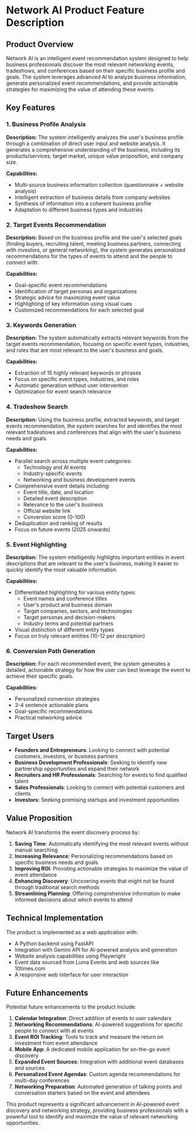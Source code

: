 # Network AI Product Feature Description

## Product Overview

Network AI is an intelligent event recommendation system designed to help business professionals discover the most relevant networking events, tradeshows, and conferences based on their specific business profile and goals. The system leverages advanced AI to analyze business information, generate personalized event recommendations, and provide actionable strategies for maximizing the value of attending these events.

## Key Features

### 1. Business Profile Analysis

**Description:**
The system intelligently analyzes the user's business profile through a combination of direct user input and website analysis. It generates a comprehensive understanding of the business, including its products/services, target market, unique value proposition, and company size.

**Capabilities:**
- Multi-source business information collection (questionnaire + website analysis)
- Intelligent extraction of business details from company websites
- Synthesis of information into a coherent business profile
- Adaptation to different business types and industries

### 2. Target Events Recommendation

**Description:**
Based on the business profile and the user's selected goals (finding buyers, recruiting talent, meeting business partners, connecting with investors, or general networking), the system generates personalized recommendations for the types of events to attend and the people to connect with.

**Capabilities:**
- Goal-specific event recommendations
- Identification of target personas and organizations
- Strategic advice for maximizing event value
- Highlighting of key information using visual cues
- Customized recommendations for each selected goal

### 3. Keywords Generation

**Description:**
The system automatically extracts relevant keywords from the target events recommendation, focusing on specific event types, industries, and roles that are most relevant to the user's business and goals.

**Capabilities:**
- Extraction of 15 highly relevant keywords or phrases
- Focus on specific event types, industries, and roles
- Automatic generation without user intervention
- Optimization for event search relevance

### 4. Tradeshow Search

**Description:**
Using the business profile, extracted keywords, and target events recommendation, the system searches for and identifies the most relevant tradeshows and conferences that align with the user's business needs and goals.

**Capabilities:**
- Parallel search across multiple event categories:
  - Technology and AI events
  - Industry-specific events
  - Networking and business development events
- Comprehensive event details including:
  - Event title, date, and location
  - Detailed event description
  - Relevance to the user's business
  - Official website link
  - Conversion score (0-100)
- Deduplication and ranking of results
- Focus on future events (2025 onwards)

### 5. Event Highlighting

**Description:**
The system intelligently highlights important entities in event descriptions that are relevant to the user's business, making it easier to quickly identify the most valuable information.

**Capabilities:**
- Differentiated highlighting for various entity types:
  - Event names and conference titles
  - User's product and business domain
  - Target companies, sectors, and technologies
  - Target personas and decision-makers
  - Industry terms and potential partners
- Visual distinction of different entity types
- Focus on truly relevant entities (10-12 per description)

### 6. Conversion Path Generation

**Description:**
For each recommended event, the system generates a detailed, actionable strategy for how the user can best leverage the event to achieve their specific goals.

**Capabilities:**
- Personalized conversion strategies
- 3-4 sentence actionable plans
- Goal-specific recommendations
- Practical networking advice

## Target Users

- **Founders and Entrepreneurs**: Looking to connect with potential customers, investors, or business partners
- **Business Development Professionals**: Seeking to identify new partnership opportunities and expand their network
- **Recruiters and HR Professionals**: Searching for events to find qualified talent
- **Sales Professionals**: Looking to connect with potential customers and clients
- **Investors**: Seeking promising startups and investment opportunities

## Value Proposition

Network AI transforms the event discovery process by:

1. **Saving Time**: Automatically identifying the most relevant events without manual searching
2. **Increasing Relevance**: Personalizing recommendations based on specific business needs and goals
3. **Improving ROI**: Providing actionable strategies to maximize the value of event attendance
4. **Enhancing Discovery**: Uncovering events that might not be found through traditional search methods
5. **Streamlining Planning**: Offering comprehensive information to make informed decisions about which events to attend

## Technical Implementation

The product is implemented as a web application with:

- A Python backend using FastAPI
- Integration with Gemini API for AI-powered analysis and generation
- Website analysis capabilities using Playwright
- Event data sourced from Luma Events and web sources like 10times.com
- A responsive web interface for user interaction

## Future Enhancements

Potential future enhancements to the product include:

1. **Calendar Integration**: Direct addition of events to user calendars
2. **Networking Recommendations**: AI-powered suggestions for specific people to connect with at events
3. **Event ROI Tracking**: Tools to track and measure the return on investment from event attendance
4. **Mobile App**: A dedicated mobile application for on-the-go event discovery
5. **Expanded Event Sources**: Integration with additional event databases and sources
6. **Personalized Event Agendas**: Custom agenda recommendations for multi-day conferences
7. **Networking Preparation**: Automated generation of talking points and conversation starters based on the event and attendees

This product represents a significant advancement in AI-powered event discovery and networking strategy, providing business professionals with a powerful tool to identify and maximize the value of relevant networking opportunities.
